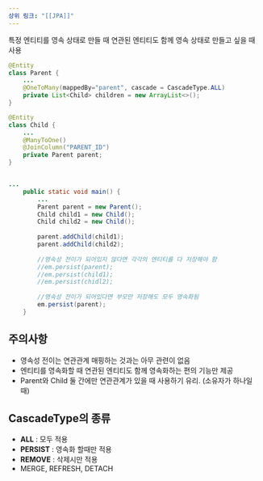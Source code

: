 ```yaml
---
상위 링크: "[[JPA]]"
---
```

특정 엔티티를 영속 상태로 만들 때 연관된 엔티티도 함께 영속 상태로 만들고 싶을 때 사용

```java
@Entity
class Parent {
	...
	@OneToMany(mappedBy="parent", cascade = CascadeType.ALL)
	private List<Child> children = new ArrayList<>();	
}

@Entity
class Child {
	...
	@ManyToOne()
	@JoinColumn("PARENT_ID")
	private Parent parent;
}


...
	public static void main() {
		...
		Parent parent = new Parent();
		Child child1 = new Child();
		Child child2 = new Child();
		
		parent.addChild(child1);
		parent.addChild(child2);
		
		//영속성 전이가 되어있지 않다면 각각의 엔티티를 다 저장해야 함
		//em.persist(parent);
		//em.persist(child1);
		//em.persist(chidl2);
		
		//영속성 전이가 되어있다면 부모만 저장해도 모두 영속화됨
		em.persist(parent);
	}
```

## 주의사항
* 영속성 전이는 연관관계 매핑하는 것과는 아무 관련이 없음
* 엔티티를 영속화할 때 연관된 엔티티도 함께 영속화하는 편의 기능만 제공
* Parent와 Child 둘 간에만 연관관계가 있을 때 사용하기 유리. (소유자가 하나일 때)

## CascadeType의 종류
* **ALL** : 모두 적용
* **PERSIST** : 영속화 할때만 적용
* **REMOVE** : 삭제시만 적용
* MERGE, REFRESH, DETACH